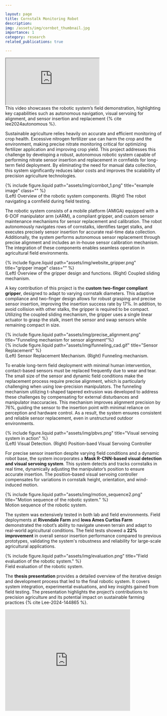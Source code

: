 ```yaml
---

layout: page  
title: Cornstalk Monitoring Robot  
description: 
img: /assets/img/cornbot_thumbnail.jpg  
importance: 1  
category: research  
related_publications: true  

---
```


<div class="embed-responsive embed-responsive-16by9 mb-4">
    <iframe class="embed-responsive-item" src="https://www.youtube.com/embed/Ubg4PhAubUY?si=_gbg9ncRS-7hJMle" allowfullscreen></iframe>
</div>
<div class="caption text-center mt-2">
    This video showcases the robotic system’s field demonstration, highlighting key capabilities such as autonomous navigation, visual servoing for alignment, and sensor insertion and replacement {% cite lee2024autonomous %}.
</div>

<!-- 2. Research Introduction + Motivation -->
Sustainable agriculture relies heavily on accurate and efficient monitoring of crop health. Excessive nitrogen fertilizer use can harm the crop and the environment, making precise nitrate monitoring critical for optimizing fertilizer application and improving crop yield. This project addresses this challenge by developing a robust, autonomous robotic system capable of performing nitrate sensor insertion and replacement in cornfields for long-term field deployment. By eliminating the need for manual data collection, this system significantly reduces labor costs and improves the scalability of precision agriculture technologies.

<div class="row justify-content-sm-center">
  <div class="col-sm-10 mt-3 mt-md-0">
    {% include figure.liquid path="assets/img/cornbot_1.png" title="example image" class="" %}
  </div>
</div>
<div class="caption">
    (Left) Overview of the robotic system components. (Right) The robot navigating a cornfield during field testing.
</div>

<!-- 3. Overall Robotic System Introduction -->
The robotic system consists of a mobile platform (AMIGA) equipped with a 6-DOF manipulator arm (xARM), a compliant gripper, and custom sensor maintenance mechanisms for sensor replacement and calibration. The robot autonomously navigates rows of cornstalks, identifies target stalks, and executes precisely sensor insertion for accurate real-time data collection. Additionally, the system performs autonomous sensor replacement through precise alignment and includes an in-house sensor calibration mechanism. The integration of these components enables seamless operation in agricultural field environments.

<div class="row justify-content-sm-center">
  <div class="col-sm-10 mt-3 mt-md-0">
    {% include figure.liquid path="assets/img/website_gripper.png" title="gripper image" class="" %}
  </div>
</div>
<div class="caption">
    (Left) Overview of the gripper design and functions. (Right) Coupled sliding mechanism.
</div>

<!-- 4. Gripper Design -->
A key contribution of this project is the **custom two-finger compliant gripper**, designed to adapt to varying cornstalk diameters. This adaptive compliance and two-finger design allows for robust grasping and precise sensor insertion, improving the insertion success rate by 17%. In addition, to avoid collision with other stalks, the gripper is required to be compact. Utilizing the coupled sliding mechanism, the gripper uses a single linear actuator to grasp the stalk, insert the sensor and swap sensors while remaining compact in size. 


<div class="row justify-content-sm-center">
  <div class="col-sm-7 mt-3 mt-md-0">
        {% include figure.liquid path="assets/img/precise_alignment.png" title="Funneling mechanism for sensor alignment"%}
    </div>
    <div class="col-sm-4 mt-3 mt-md-0">
        {% include figure.liquid path="assets/img/funneling_cad.gif" title="Sensor Replacement" %}
    </div>
</div>
<div class="caption">
    (Left) Sensor Replacement Mechanism. (Right) Funneling mechanism.
</div>



<!-- 5. Sensor Replacement + Funneling Mechanism -->
To enable long-term field deployment with minimal human intervention, contact-based sensors must be replaced frequently due to wear and tear. The small size of the sensor and dynamic field conditions make the replacement process require precise alignment, which is particularly challenging when using low-precision manipulators. The funneling mechanism utilizing t-shaped tapered extrusion was developed to address these challenges by compensating for external disturbances and manipulator inaccuracies. This mechanism improves alignment precision by 76%, guiding the sensor to the insertion point with minimal reliance on perception and hardware control. As a result, the system ensures consistent and reliable sensor replacement, even in unstructured outdoor environments.


<div class="row">
    <div class="col-sm-12 mt-3 mt-md-0">
        {% include figure.liquid path="assets/img/pbvs.png" title="Visual servoing system in action" %}
    </div>
</div>
<div class="caption">
    (Left) Visual Detection. (Right) Position-baed Visual Servoing Controller
</div>

<!-- 6. Cornstalk Visual Detection + Visual Servoing -->
For precise sensor insertion despite  varying field conditions and a dynamic robot base, the system incorporates a **Mask R-CNN-based visual detection and visual servoing system**. This system detects and tracks cornstalks in real time, dynamically adjusting the manipulator’s position to ensure accurate insertion. The position-based visual servoing controller compensates for variations in cornstalk height, orientation, and wind-induced motion.

<div class="row justify-content-sm-center">
    <div class="col-sm-10 mt-3 mt-md-0">
        {% include figure.liquid path="assets/img/motion_sequence2.png" title="Motion sequence of the robotic system." %}
    </div>
</div>
<div class="caption">
    Motion sequence of the robotic system.
</div>

<!-- 7. Field Testing -->
The system was extensively tested in both lab and field environments. Field deployments at **Rivendale Farm** and **Iowa Ames Curtiss Farm** demonstrated the robot’s ability to navigate uneven terrain and adapt to real-world agricultural conditions. The field tests showed a **22% improvement** in overall sensor insertion performance compared to previous prototypes, validating the system's robustness and reliability for large-scale agricultural applications.

<div class="row justify-content-sm-center">
    <div class="col-sm-12 mt-3 mt-md-0">
        {% include figure.liquid path="assets/img/evaluation.png" title="Field evaluation of the robotic system." %}
    </div>
</div>
<div class="caption">
    Field evaluation of the robotic system.
</div>

<!-- 8. Thesis Presentation -->
The **thesis presentation** provides a detailed overview of the iterative design and development process that led to the final robotic system. It covers system integration, experimental evaluations, and key insights gained from field testing. The presentation highlights the project’s contributions to precision agriculture and its potential impact on sustainable farming practices {% cite Lee-2024-144865 %}.

<div class="embed-responsive embed-responsive-16by9">
    <iframe 
        src="https://1drv.ms/p/c/3013cfb7a18bbd2f/IQROiwi-ukN3SLD-ZOk0ITAQAYBwBhlYpXz7PruigPEW9xw" width="402" height="327" frameborder="0" scrolling="no"
        class="embed-responsive-item"
        frameborder="0" 
        allowfullscreen>
    </iframe>
</div>


<div class="mt-5">
</div>


